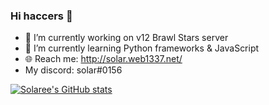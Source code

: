 ### Hi haccers 👋

- 🔭 I’m currently working on v12 Brawl Stars server
- 🌱 I’m currently learning Python frameworks & JavaScript
- 🌐 Reach me: http://solar.web1337.net/
- My discord: solar#0156

[![Solaree's GitHub stats](https://github-readme-stats.vercel.app/api?username=solaree&theme=tokyonight&show_icons=true)](https://github.com/anuraghazra/github-readme-stats)
